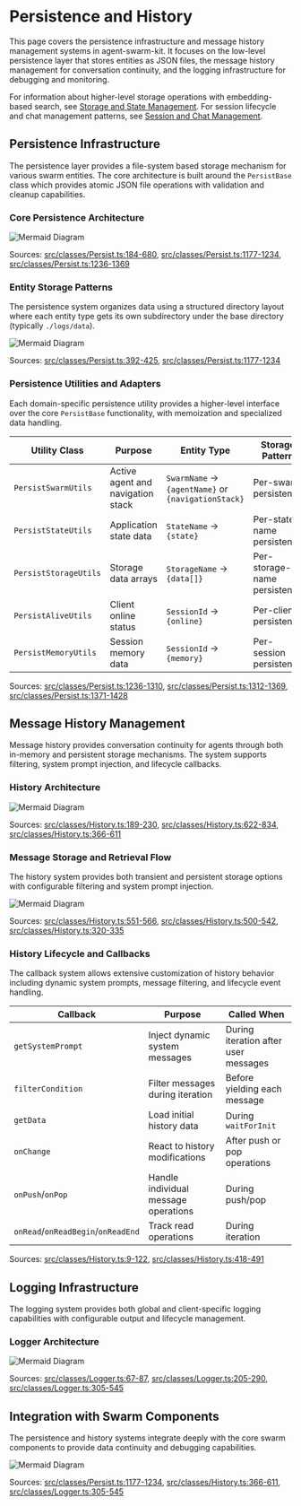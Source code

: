 # Persistence and History

This page covers the persistence infrastructure and message history management systems in agent-swarm-kit. It focuses on the low-level persistence layer that stores entities as JSON files, the message history management for conversation continuity, and the logging infrastructure for debugging and monitoring.

For information about higher-level storage operations with embedding-based search, see [Storage and State Management](#2.5). For session lifecycle and chat management patterns, see [Session and Chat Management](#2.3).

## Persistence Infrastructure

The persistence layer provides a file-system based storage mechanism for various swarm entities. The core architecture is built around the `PersistBase` class which provides atomic JSON file operations with validation and cleanup capabilities.

### Core Persistence Architecture

![Mermaid Diagram](./diagrams\9_Persistence_and_History_0.svg)

Sources: [src/classes/Persist.ts:184-680](), [src/classes/Persist.ts:1177-1234](), [src/classes/Persist.ts:1236-1369]()

### Entity Storage Patterns

The persistence system organizes data using a structured directory layout where each entity type gets its own subdirectory under the base directory (typically `./logs/data`).

![Mermaid Diagram](./diagrams\9_Persistence_and_History_1.svg)

Sources: [src/classes/Persist.ts:392-425](), [src/classes/Persist.ts:1177-1234]()

### Persistence Utilities and Adapters

Each domain-specific persistence utility provides a higher-level interface over the core `PersistBase` functionality, with memoization and specialized data handling.

| Utility Class | Purpose | Entity Type | Storage Pattern |
|---------------|---------|-------------|-----------------|
| `PersistSwarmUtils` | Active agent and navigation stack | `SwarmName` → `{agentName}` or `{navigationStack}` | Per-swarm persistence |
| `PersistStateUtils` | Application state data | `StateName` → `{state}` | Per-state-name persistence |
| `PersistStorageUtils` | Storage data arrays | `StorageName` → `{data[]}` | Per-storage-name persistence |
| `PersistAliveUtils` | Client online status | `SessionId` → `{online}` | Per-client persistence |
| `PersistMemoryUtils` | Session memory data | `SessionId` → `{memory}` | Per-session persistence |

Sources: [src/classes/Persist.ts:1236-1310](), [src/classes/Persist.ts:1312-1369](), [src/classes/Persist.ts:1371-1428]()

## Message History Management

Message history provides conversation continuity for agents through both in-memory and persistent storage mechanisms. The system supports filtering, system prompt injection, and lifecycle callbacks.

### History Architecture

![Mermaid Diagram](./diagrams\9_Persistence_and_History_2.svg)

Sources: [src/classes/History.ts:189-230](), [src/classes/History.ts:622-834](), [src/classes/History.ts:366-611]()

### Message Storage and Retrieval Flow

The history system provides both transient and persistent storage options with configurable filtering and system prompt injection.

![Mermaid Diagram](./diagrams\9_Persistence_and_History_3.svg)

Sources: [src/classes/History.ts:551-566](), [src/classes/History.ts:500-542](), [src/classes/History.ts:320-335]()

### History Lifecycle and Callbacks

The callback system allows extensive customization of history behavior including dynamic system prompts, message filtering, and lifecycle event handling.

| Callback | Purpose | Called When |
|----------|---------|-------------|
| `getSystemPrompt` | Inject dynamic system messages | During iteration after user messages |
| `filterCondition` | Filter messages during iteration | Before yielding each message |
| `getData` | Load initial history data | During `waitForInit` |
| `onChange` | React to history modifications | After push or pop operations |
| `onPush`/`onPop` | Handle individual message operations | During push/pop |
| `onRead`/`onReadBegin`/`onReadEnd` | Track read operations | During iteration |

Sources: [src/classes/History.ts:9-122](), [src/classes/History.ts:418-491]()

## Logging Infrastructure

The logging system provides both global and client-specific logging capabilities with configurable output and lifecycle management.

### Logger Architecture

![Mermaid Diagram](./diagrams\9_Persistence_and_History_4.svg)

Sources: [src/classes/Logger.ts:67-87](), [src/classes/Logger.ts:205-290](), [src/classes/Logger.ts:305-545]()

## Integration with Swarm Components

The persistence and history systems integrate deeply with the core swarm components to provide data continuity and debugging capabilities.

![Mermaid Diagram](./diagrams\9_Persistence_and_History_5.svg)

Sources: [src/classes/Persist.ts:1177-1234](), [src/classes/History.ts:366-611](), [src/classes/Logger.ts:305-545]()